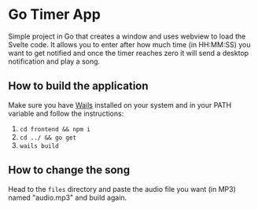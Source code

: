 # Go Timer App

Simple project in Go that creates a window and uses webview to load the Svelte code. It allows you to enter after how much time (in HH:MM:SS) you want to get notified and once the timer reaches zero it will send a desktop notification and play a song.

## How to build the application

Make sure you have [Wails](https://wails.io/) installed on your system and in your PATH variable and follow the instructions:

1) `cd frontend && npm i`
2) `cd ../ && go get`
3) `wails build`

## How to change the song
Head to the `files` directory and paste the audio file you want (in MP3) named "audio.mp3" and build again.
